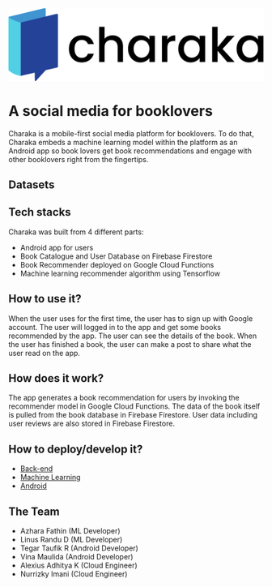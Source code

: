 ![Charaka Logo](logo.png)
# A social media for booklovers
Charaka is a mobile-first social media platform for booklovers. To do that, Charaka embeds a machine learning model within the platform as an Android app so book
lovers get book recommendations and engage with other booklovers right from the fingertips.

## Datasets

## Tech stacks
Charaka was built from 4 different parts:
* Android app for users
* Book Catalogue and User Database on Firebase Firestore 
* Book Recommender deployed on Google Cloud Functions
* Machine learning recommender algorithm using Tensorflow

## How to use it?
When the user uses for the first time, the user has to sign up with Google account. The user will logged in to the app and get some books recommended by the app. The user can see the details of the book. When the user has finished a book, the user can make a post to share what the user read on the app.

## How does it work?
The app generates a book recommendation for users by invoking the recommender model in Google Cloud Functions. The data of the book itself is pulled from the book database in Firebase Firestore. User data including user reviews are also stored in Firebase Firestore.

## How to deploy/develop it?
* [Back-end](https://github.com/nurrizkyimani/bangkit-api-backend)
* [Machine Learning](https://github.com/Barragan17/Charaka/tree/master/Colab)
* [Android](https://github.com/Barragan17/Charaka/tree/master/app)

## The Team
* Azhara Fathin (ML Developer)
* Linus Randu D (ML Developer)
* Tegar Taufik R (Android Developer)
* Vina Maulida (Android Developer)
* Alexius Adhitya K (Cloud Engineer)
* Nurrizky Imani (Cloud Engineer)
